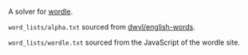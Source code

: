 A solver for [wordle](https://www.powerlanguage.co.uk/wordle/).

`word_lists/alpha.txt` sourced from [dwyl/english-words](https://github.com/dwyl/english-words).

`word_lists/wordle.txt` sourced from the JavaScript of the wordle site.